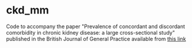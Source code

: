# ckd_mm

Code to accompany the paper "Prevalence of concordant and discordant comorbidity in chronic kidney disease: a large cross-sectional study" published in the British Journal of General Practice available from [this link](https://doi.org/10.3399/bjgp20X714125)